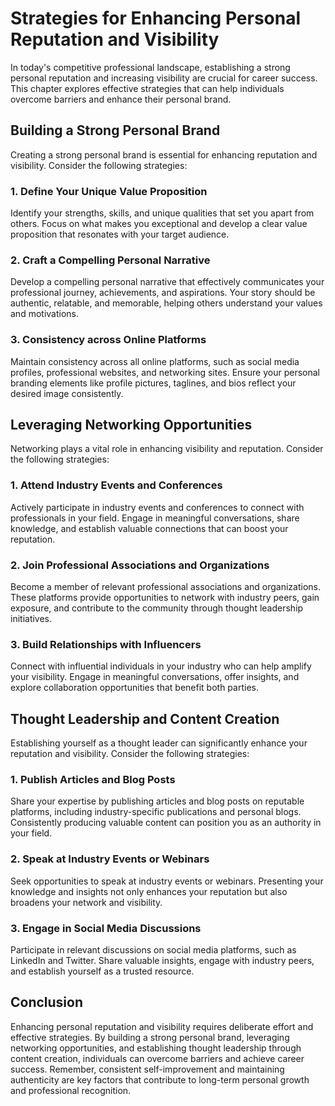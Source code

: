 Strategies for Enhancing Personal Reputation and Visibility
====================================================================



In today's competitive professional landscape, establishing a strong personal reputation and increasing visibility are crucial for career success. This chapter explores effective strategies that can help individuals overcome barriers and enhance their personal brand.

Building a Strong Personal Brand
--------------------------------

Creating a strong personal brand is essential for enhancing reputation and visibility. Consider the following strategies:

### 1. Define Your Unique Value Proposition

Identify your strengths, skills, and unique qualities that set you apart from others. Focus on what makes you exceptional and develop a clear value proposition that resonates with your target audience.

### 2. Craft a Compelling Personal Narrative

Develop a compelling personal narrative that effectively communicates your professional journey, achievements, and aspirations. Your story should be authentic, relatable, and memorable, helping others understand your values and motivations.

### 3. Consistency across Online Platforms

Maintain consistency across all online platforms, such as social media profiles, professional websites, and networking sites. Ensure your personal branding elements like profile pictures, taglines, and bios reflect your desired image consistently.

Leveraging Networking Opportunities
-----------------------------------

Networking plays a vital role in enhancing visibility and reputation. Consider the following strategies:

### 1. Attend Industry Events and Conferences

Actively participate in industry events and conferences to connect with professionals in your field. Engage in meaningful conversations, share knowledge, and establish valuable connections that can boost your reputation.

### 2. Join Professional Associations and Organizations

Become a member of relevant professional associations and organizations. These platforms provide opportunities to network with industry peers, gain exposure, and contribute to the community through thought leadership initiatives.

### 3. Build Relationships with Influencers

Connect with influential individuals in your industry who can help amplify your visibility. Engage in meaningful conversations, offer insights, and explore collaboration opportunities that benefit both parties.

Thought Leadership and Content Creation
---------------------------------------

Establishing yourself as a thought leader can significantly enhance your reputation and visibility. Consider the following strategies:

### 1. Publish Articles and Blog Posts

Share your expertise by publishing articles and blog posts on reputable platforms, including industry-specific publications and personal blogs. Consistently producing valuable content can position you as an authority in your field.

### 2. Speak at Industry Events or Webinars

Seek opportunities to speak at industry events or webinars. Presenting your knowledge and insights not only enhances your reputation but also broadens your network and visibility.

### 3. Engage in Social Media Discussions

Participate in relevant discussions on social media platforms, such as LinkedIn and Twitter. Share valuable insights, engage with industry peers, and establish yourself as a trusted resource.

Conclusion
----------

Enhancing personal reputation and visibility requires deliberate effort and effective strategies. By building a strong personal brand, leveraging networking opportunities, and establishing thought leadership through content creation, individuals can overcome barriers and achieve career success. Remember, consistent self-improvement and maintaining authenticity are key factors that contribute to long-term personal growth and professional recognition.

